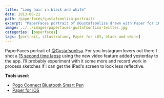 ```yaml
---
title: "Long hair in black and white"
date: 2013-06-21
path: /paperfaces/gustafsonlisa-portrait/
excerpt: "PaperFaces portrait of @Gustafsonlisa drawn with Paper for iOS on an iPad."
image: ../../images/paperfaces-gustafsonlisa-twitter.jpg
categories: [paperfaces]
tags: [portrait, illustration, Paper for iOS, black and white]
---
```


PaperFaces portrait of [@Gustafsonlisa](https://twitter.com/Gustafsonlisa). For you Instagram lovers out there I shot a [15 second time lapse](http://instagram.com/p/azMK1xgU09/) using the new video feature added yesterday to the app. I'll probably experiment with it some more and record work in process sketches if I can get the iPad's screen to look less reflective.

**Tools used:**

- [Pogo Connect Bluetooth Smart Pen](https://www.amazon.com/gp/product/B009K448L4/ref=as_li_ss_tl?ie=UTF8&camp=1789&creative=390957&creativeASIN=B009K448L4&linkCode=as2&tag=mademist-20)
- [Paper for iOS](https://paper.bywetransfer.com/)
